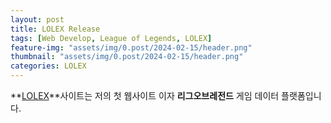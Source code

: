 ```yaml
---
layout: post
title: LOLEX Release
tags: [Web Develop, League of Legends, LOLEX]
feature-img: "assets/img/0.post/2024-02-15/header.png"
thumbnail: "assets/img/0.post/2024-02-15/header.png"
categories: LOLEX
---
```


**[LOLEX](http://ko-web.com/lolex)**사이트는 저의 첫 웹사이트 이자 **리그오브레전드** 게임 데이터 플랫폼입니다. <br>

